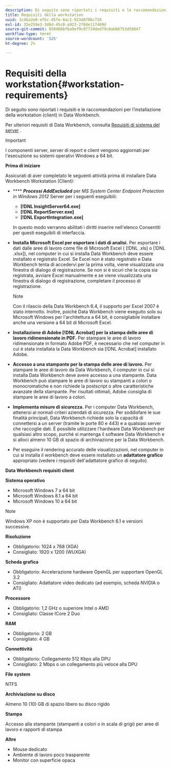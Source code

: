 ```yaml
---
description: Di seguito sono riportati i requisiti e le raccomandazioni per l’installazione della workstation (client) in Data Workbench.
title: Requisiti della workstation
uuid: 3c4ba2e8-efbc-45fe-8ac1-923d070bc710
exl-id: 35e259e3-3d6d-45c8-a923-2f8de117489d
source-git-commit: 050468bf6a9ef9c07719ded79c8ab68753d58647
workflow-type: tm+mt
source-wordcount: '525'
ht-degree: 2%

---
```


# Requisiti della workstation{#workstation-requirements}

Di seguito sono riportati i requisiti e le raccomandazioni per l’installazione della workstation (client) in Data Workbench.

Per ulteriori requisiti di Data Workbench, consulta [Requisiti di sistema del server](https://experienceleague.adobe.com/docs/data-workbench/using/server-admin-install/c-msr-server.html?lang=en) .

>[!IMPORTANT]
>
>I componenti server, server di report e client vengono aggiornati per l&#39;esecuzione su sistemi operativi Windows a 64 bit.

**Prima di iniziare**

Assicurati di aver completato le seguenti attività prima di installare Data Workbench Workstation (Client):

* **** ***Processi AddExcluded*** per  *MS System Center Endpoint Protection in Windows 2012* Server per i seguenti eseguibili:

   * **[!DNL InsightServer64.exe]**
   * **[!DNL ReportServer.exe]**
   * **[!DNL ExportIntegration.exe]**

   In questo modo verranno abilitati i diritti inserire nell&#39;elenco Consentiti per questi eseguibili di interfaccia.

* **Installa Microsoft Excel per esportare i dati di analisi.** Per esportare i dati dalle aree di lavoro come file di Microsoft Excel (  [!DNL .xls] o  [!DNL .xlsx]), nel computer in cui si installa Data Workbench deve essere installato e registrato Excel. Se Excel non è stato registrato e Data Workbench tenta di accedervi per la prima volta, viene visualizzata una finestra di dialogo di registrazione. Se non si è sicuri che la copia sia registrata, avviare Excel manualmente e se viene visualizzata una finestra di dialogo di registrazione, completare il processo di registrazione.

   >[!NOTE]
   >
   >Con il rilascio della Data Workbench 6.4, il supporto per Excel 2007 è stato interrotto. Inoltre, poiché Data Workbench viene eseguito solo su Microsoft Windows per l&#39;architettura a 64 bit, è consigliabile installare anche una versione a 64 bit di Microsoft Excel.

* **Installazione di Adobe  [!DNL Acrobat] per la stampa delle aree di lavoro ridimensionate in PDF.** Per stampare le aree di lavoro ridimensionate in formato Adobe PDF, è necessario che nel computer in cui è stata installata la Data Workbench sia  [!DNL Acrobat] installato Adobe.

* **Accesso a una stampante per la stampa delle aree di lavoro.** Per stampare le aree di lavoro da Data Workbench, il computer in cui si installa Data Workbench deve avere accesso a una stampante. Data Workbench può stampare le aree di lavoro su stampanti a colori o monocromatiche e non richiede la postscript o altre caratteristiche avanzate della stampante. Per risultati ottimali, Adobe consiglia di stampare le aree di lavoro a colori.
* **Implementa misure di sicurezza.** Per i computer Data Workbench, attenersi ai normali criteri aziendali di sicurezza. Per soddisfare le sue finalità principali, Data Workbench richiede solo la capacità di connettersi a un server (tramite le porte 80 e 443) e a qualsiasi server che raccoglie dati. È possibile utilizzare l&#39;hardware Data Workbench per qualsiasi altro scopo, purché si mantenga il software Data Workbench e si alloci almeno 10 GB di spazio di archiviazione per la Data Workbench.
* Per eseguire il rendering accurato delle visualizzazioni, nel computer in cui si installa il workbench deve essere installato un **adattatore grafico** appropriato (vedere i requisiti dell&#39;adattatore grafico di seguito).

**Data Workbench requisiti client**

**Sistema operativo**

* Microsoft Windows 7 a 64 bit
* Microsoft Windows 8.1 a 64 bit
* Microsoft Windows 10 a 64 bit

>[!NOTE]
>
>Windows XP non è supportato per Data Workbench 6.1 e versioni successive.

**Risoluzione**

* Obbligatorio: 1024 x 768 (XGA)
* Consigliato: 1920 x 1200 (WUXGA)

**Scheda grafica**

* Obbligatorio: Accelerazione hardware OpenGL per supportare OpenGL 3.2
* Consigliato: Adattatore video dedicato (ad esempio, scheda NVIDIA o ATI)

**Processore**

* Obbligatorio: 1,2 GHz o superiore Intel o AMD
* Consigliato: Classe ICore 2 Duo

**RAM**

* Obbligatorio: 2 GB
* Consigliato: 4 GB

**Connettività**

* Obbligatorio: Collegamento 512 Kbps alla DPU
* Consigliato: 2 Mbps o un collegamento più veloce alla DPU

**File system**

NTFS

**Archiviazione su disco**

Almeno 10 (10) GB di spazio libero su disco rigido

**Stampa**

Accesso alla stampante (stampanti a colori o in scala di grigi) per aree di lavoro e rapporti di stampa

**Altre**

* Mouse dedicato
* Ambiente di lavoro poco trasparente
* Monitor con superficie opaca
